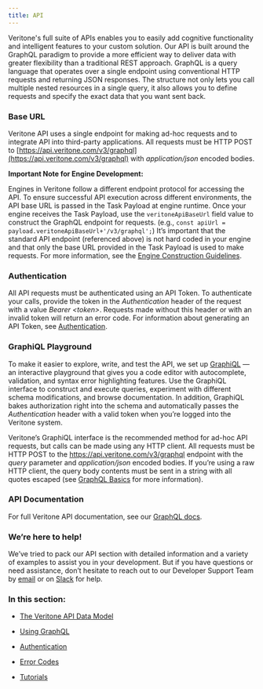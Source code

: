 ```yaml
---
title: API
---
```


Veritone's full suite of APIs enables you to easily add cognitive functionality and intelligent features to your custom solution. Our API is built around the GraphQL paradigm to provide a more efficient way to deliver data with greater flexibility than a traditional REST approach. GraphQL is a query language that operates over a single endpoint using conventional HTTP requests and returning JSON responses. The structure not only lets you call multiple nested resources in a single query, it also allows you to define requests and specify the exact data that you want sent back.

### Base URL

Veritone API uses a single endpoint for making ad-hoc requests and to integrate API into third-party applications. All requests must be HTTP POST to [https://api.veritone.com/v3/graphql](https://api.veritone.com/v3/graphql) with *application/json* encoded bodies.

**Important Note for Engine Development:**

Engines in Veritone follow a different endpoint protocol for accessing the API. To ensure successful API execution across different environments, the API base URL is passed in the Task Payload at engine runtime. Once your engine receives the Task Payload, use the `veritoneApiBaseUrl` field value to construct the GraphQL endpoint for requests. (e.g., `const apiUrl = payload.veritoneApiBaseUrl+'/v3/graphql';`) It’s important that the standard API endpoint (referenced above) is not hard coded in your engine and that only the base URL provided in the Task Payload is used to make requests. For more information, see the [Engine Construction Guidelines](/engines/guidelines/).

### Authentication

All API requests must be authenticated using an API Token. To authenticate your calls, provide the token in the *Authentication* header of the request with a value *Bearer \<token\>*. Requests made without this header or with an invalid token will return an error code. For information about generating an API Token, see [Authentication](authentication/).

### GraphiQL Playground

To make it easier to explore, write, and test the API, we set up [GraphiQL](https://api.veritone.com/v3/graphiql) — an interactive playground that gives you a code editor with autocomplete, validation, and syntax error highlighting features. Use the GraphiQL interface to construct and execute queries, experiment with different schema modifications, and browse documentation. In addition, GraphiQL bakes authorization right into the schema and automatically passes the *Authentication* header with a valid token when you’re logged into the Veritone system.

Veritone’s GraphiQL interface is the recommended method for ad-hoc API requests, but calls can be made using any HTTP client. All requests must be HTTP POST to the https://api.veritone.com/v3/graphql endpoint with the *query* parameter and *application/json* encoded bodies. If you’re using a raw HTTP client, the query body contents must be sent in a string with all quotes escaped (see [GraphQL Basics](tutorials/graphql-basics) for more information).

### API Documentation

For full Veritone API documentation, see our [GraphQL docs](https://api.veritone.com/v3/graphqldocs/).

### We’re here to help!

We’ve tried to pack our API section with detailed information and a variety of examples to assist you in your development. But if you have questions or need assistance, don’t hesitate to reach out to our Developer Support Team by [email](mailto:devsupport@veritone.com) or on [Slack](https://chat.veritone.com/) for help.

### In this section:

* [The Veritone API Data Model](data-model/)

* [Using GraphQL](using-graphql/)

* [Authentication](authentication/)

* [Error Codes](error-codes/)

* [Tutorials](tutorials/)
